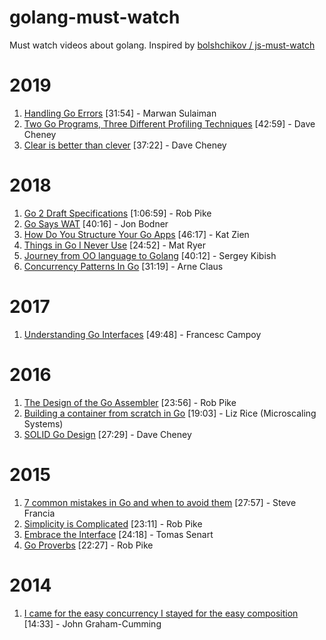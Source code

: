 # golang-must-watch
Must watch videos about golang. Inspired by [bolshchikov / js-must-watch](https://github.com/bolshchikov/js-must-watch)

# 2019
1. [Handling Go Errors](https://www.youtube.com/watch?v=4WIhhzTTd0Y) [31:54] - Marwan Sulaiman
2. [Two Go Programs, Three Different Profiling Techniques](https://www.youtube.com/watch?v=nok0aYiGiYA) [42:59] - Dave Cheney
3. [Clear is better than clever](https://www.youtube.com/watch?v=NwEuRO_w8HE) [37:22] - Dave Cheney

# 2018
1. [Go 2 Draft Specifications](https://www.youtube.com/watch?v=RIvL2ONhFBI) [1:06:59] - Rob Pike
2. [Go Says WAT](https://www.youtube.com/watch?v=zPd0Cxzsslk) [40:16] - Jon Bodner
3. [How Do You Structure Your Go Apps](https://www.youtube.com/watch?v=oL6JBUk6tj0) [46:17] - Kat Zien
4. [Things in Go I Never Use](https://www.youtube.com/watch?v=5DVV36uqQ4E) [24:52] - Mat Ryer
5. [Journey from OO language to Golang](https://www.youtube.com/watch?v=1ZjvhGfpwJ8) [40:12] - Sergey Kibish
6. [Concurrency Patterns In Go](https://www.youtube.com/watch?v=YEKjSzIwAdA) [31:19] - Arne Claus

# 2017
1. [Understanding Go Interfaces](https://www.youtube.com/watch?v=F4wUrj6pmSI) [49:48] - Francesc Campoy

# 2016
1. [The Design of the Go Assembler](https://www.youtube.com/watch?v=KINIAgRpkDA) [23:56] - Rob Pike
2. [Building a container from scratch in Go](https://www.youtube.com/watch?v=Utf-A4rODH8) [19:03] - Liz Rice (Microscaling Systems)
3. [SOLID Go Design](https://www.youtube.com/watch?v=zzAdEt3xZ1M) [27:29] - Dave Cheney 

# 2015
1. [7 common mistakes in Go and when to avoid them](https://www.youtube.com/watch?v=29LLRKIL_TI&t=1s) [27:57] - Steve Francia
2. [Simplicity is Complicated](https://www.youtube.com/watch?v=rFejpH_tAHM) [23:11] - Rob Pike
3. [Embrace the Interface](https://www.youtube.com/watch?v=xyDkyFjzFVc) [24:18] - Tomas Senart
4. [Go Proverbs](https://www.youtube.com/watch?v=PAAkCSZUG1c) [22:27] - Rob Pike

# 2014
1. [I came for the easy concurrency I stayed for the easy composition](https://www.youtube.com/watch?v=woCg2zaIVzQ) [14:33] - John Graham-Cumming
